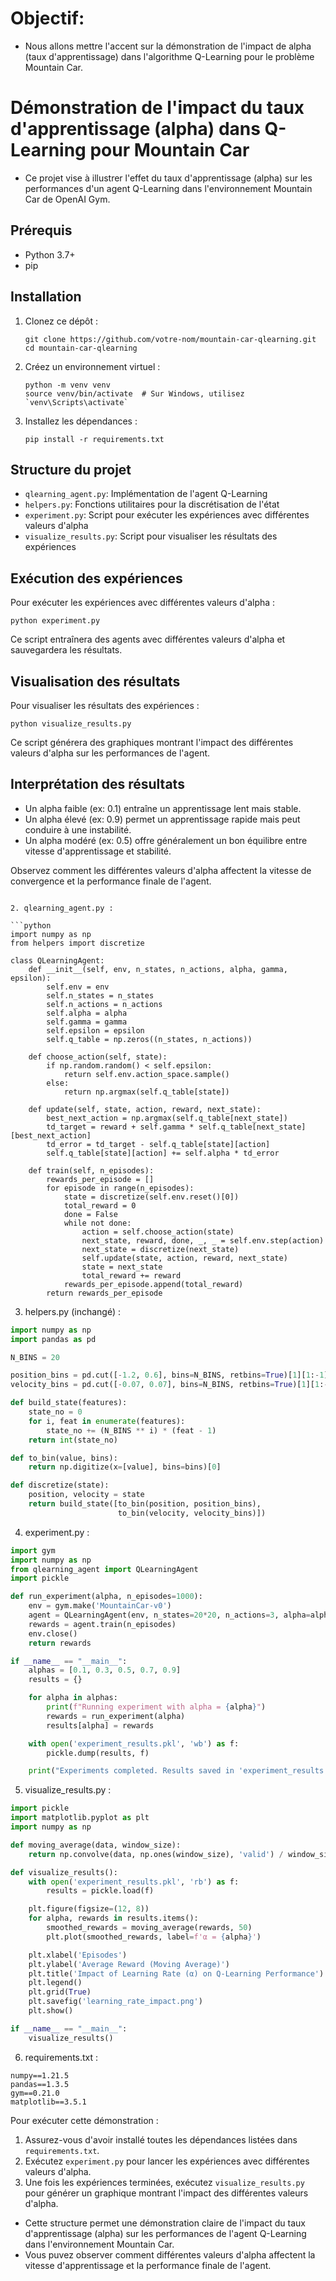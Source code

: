 # Objectif: 

- Nous allons mettre l'accent sur la démonstration de l'impact de alpha (taux d'apprentissage) dans l'algorithme Q-Learning pour le problème Mountain Car. 

# Démonstration de l'impact du taux d'apprentissage (alpha) dans Q-Learning pour Mountain Car

- Ce projet vise à illustrer l'effet du taux d'apprentissage (alpha) sur les performances d'un agent Q-Learning dans l'environnement Mountain Car de OpenAI Gym.

## Prérequis

- Python 3.7+
- pip

## Installation

1. Clonez ce dépôt :
   ```
   git clone https://github.com/votre-nom/mountain-car-qlearning.git
   cd mountain-car-qlearning
   ```

2. Créez un environnement virtuel :
   ```
   python -m venv venv
   source venv/bin/activate  # Sur Windows, utilisez `venv\Scripts\activate`
   ```

3. Installez les dépendances :
   ```
   pip install -r requirements.txt
   ```

## Structure du projet

- `qlearning_agent.py`: Implémentation de l'agent Q-Learning
- `helpers.py`: Fonctions utilitaires pour la discrétisation de l'état
- `experiment.py`: Script pour exécuter les expériences avec différentes valeurs d'alpha
- `visualize_results.py`: Script pour visualiser les résultats des expériences

## Exécution des expériences

Pour exécuter les expériences avec différentes valeurs d'alpha :

```
python experiment.py
```

Ce script entraînera des agents avec différentes valeurs d'alpha et sauvegardera les résultats.

## Visualisation des résultats

Pour visualiser les résultats des expériences :

```
python visualize_results.py
```

Ce script générera des graphiques montrant l'impact des différentes valeurs d'alpha sur les performances de l'agent.

## Interprétation des résultats

- Un alpha faible (ex: 0.1) entraîne un apprentissage lent mais stable.
- Un alpha élevé (ex: 0.9) permet un apprentissage rapide mais peut conduire à une instabilité.
- Un alpha modéré (ex: 0.5) offre généralement un bon équilibre entre vitesse d'apprentissage et stabilité.

Observez comment les différentes valeurs d'alpha affectent la vitesse de convergence et la performance finale de l'agent.
```

2. qlearning_agent.py :

```python
import numpy as np
from helpers import discretize

class QLearningAgent:
    def __init__(self, env, n_states, n_actions, alpha, gamma, epsilon):
        self.env = env
        self.n_states = n_states
        self.n_actions = n_actions
        self.alpha = alpha
        self.gamma = gamma
        self.epsilon = epsilon
        self.q_table = np.zeros((n_states, n_actions))

    def choose_action(self, state):
        if np.random.random() < self.epsilon:
            return self.env.action_space.sample()
        else:
            return np.argmax(self.q_table[state])

    def update(self, state, action, reward, next_state):
        best_next_action = np.argmax(self.q_table[next_state])
        td_target = reward + self.gamma * self.q_table[next_state][best_next_action]
        td_error = td_target - self.q_table[state][action]
        self.q_table[state][action] += self.alpha * td_error

    def train(self, n_episodes):
        rewards_per_episode = []
        for episode in range(n_episodes):
            state = discretize(self.env.reset()[0])
            total_reward = 0
            done = False
            while not done:
                action = self.choose_action(state)
                next_state, reward, done, _, _ = self.env.step(action)
                next_state = discretize(next_state)
                self.update(state, action, reward, next_state)
                state = next_state
                total_reward += reward
            rewards_per_episode.append(total_reward)
        return rewards_per_episode
```

3. helpers.py (inchangé) :

```python
import numpy as np
import pandas as pd

N_BINS = 20

position_bins = pd.cut([-1.2, 0.6], bins=N_BINS, retbins=True)[1][1:-1]
velocity_bins = pd.cut([-0.07, 0.07], bins=N_BINS, retbins=True)[1][1:-1]

def build_state(features):
    state_no = 0
    for i, feat in enumerate(features):
        state_no += (N_BINS ** i) * (feat - 1)
    return int(state_no)

def to_bin(value, bins):
    return np.digitize(x=[value], bins=bins)[0]

def discretize(state):
    position, velocity = state
    return build_state([to_bin(position, position_bins),
                        to_bin(velocity, velocity_bins)])
```

4. experiment.py :

```python
import gym
import numpy as np
from qlearning_agent import QLearningAgent
import pickle

def run_experiment(alpha, n_episodes=1000):
    env = gym.make('MountainCar-v0')
    agent = QLearningAgent(env, n_states=20*20, n_actions=3, alpha=alpha, gamma=0.99, epsilon=0.1)
    rewards = agent.train(n_episodes)
    env.close()
    return rewards

if __name__ == "__main__":
    alphas = [0.1, 0.3, 0.5, 0.7, 0.9]
    results = {}

    for alpha in alphas:
        print(f"Running experiment with alpha = {alpha}")
        rewards = run_experiment(alpha)
        results[alpha] = rewards

    with open('experiment_results.pkl', 'wb') as f:
        pickle.dump(results, f)

    print("Experiments completed. Results saved in 'experiment_results.pkl'")
```

5. visualize_results.py :

```python
import pickle
import matplotlib.pyplot as plt
import numpy as np

def moving_average(data, window_size):
    return np.convolve(data, np.ones(window_size), 'valid') / window_size

def visualize_results():
    with open('experiment_results.pkl', 'rb') as f:
        results = pickle.load(f)

    plt.figure(figsize=(12, 8))
    for alpha, rewards in results.items():
        smoothed_rewards = moving_average(rewards, 50)
        plt.plot(smoothed_rewards, label=f'α = {alpha}')

    plt.xlabel('Episodes')
    plt.ylabel('Average Reward (Moving Average)')
    plt.title('Impact of Learning Rate (α) on Q-Learning Performance')
    plt.legend()
    plt.grid(True)
    plt.savefig('learning_rate_impact.png')
    plt.show()

if __name__ == "__main__":
    visualize_results()
```

6. requirements.txt :

```
numpy==1.21.5
pandas==1.3.5
gym==0.21.0
matplotlib==3.5.1
```

Pour exécuter cette démonstration :

1. Assurez-vous d'avoir installé toutes les dépendances listées dans `requirements.txt`.
2. Exécutez `experiment.py` pour lancer les expériences avec différentes valeurs d'alpha.
3. Une fois les expériences terminées, exécutez `visualize_results.py` pour générer un graphique montrant l'impact des différentes valeurs d'alpha.

- Cette structure permet une démonstration claire de l'impact du taux d'apprentissage (alpha) sur les performances de l'agent Q-Learning dans l'environnement Mountain Car. 
- Vous puvez observer comment différentes valeurs d'alpha affectent la vitesse d'apprentissage et la performance finale de l'agent.

